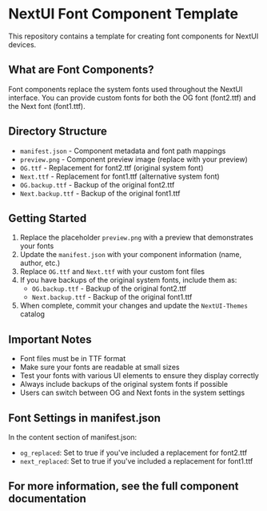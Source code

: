 # NextUI Font Component Template

This repository contains a template for creating font components for NextUI devices.

## What are Font Components?

Font components replace the system fonts used throughout the NextUI interface. You can provide custom fonts for both the OG font (font2.ttf) and the Next font (font1.ttf).

## Directory Structure

- `manifest.json` - Component metadata and font path mappings
- `preview.png` - Component preview image (replace with your preview)
- `OG.ttf` - Replacement for font2.ttf (original system font)
- `Next.ttf` - Replacement for font1.ttf (alternative system font)
- `OG.backup.ttf` - Backup of the original font2.ttf
- `Next.backup.ttf` - Backup of the original font1.ttf

## Getting Started

1. Replace the placeholder `preview.png` with a preview that demonstrates your fonts
2. Update the `manifest.json` with your component information (name, author, etc.)
3. Replace `OG.ttf` and `Next.ttf` with your custom font files
4. If you have backups of the original system fonts, include them as:
   - `OG.backup.ttf` - Backup of the original font2.ttf
   - `Next.backup.ttf` - Backup of the original font1.ttf
5. When complete, commit your changes and update the `NextUI-Themes` catalog

## Important Notes

- Font files must be in TTF format
- Make sure your fonts are readable at small sizes
- Test your fonts with various UI elements to ensure they display correctly
- Always include backups of the original system fonts if possible
- Users can switch between OG and Next fonts in the system settings

## Font Settings in manifest.json

In the content section of manifest.json:
- `og_replaced`: Set to true if you've included a replacement for font2.ttf
- `next_replaced`: Set to true if you've included a replacement for font1.ttf

## For more information, see the full component documentation
